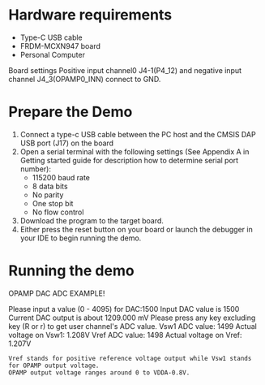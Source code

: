   Hardware requirements
=====================
- Type-C USB cable
- FRDM-MCXN947 board
- Personal Computer

Board settings
Positive input channel0 J4-1(P4_12) and negative input channel J4_3(OPAMP0_INN) connect to GND.

Prepare the Demo
===============
1.  Connect a type-c USB cable between the PC host and the CMSIS DAP USB port (J17) on the board
2.  Open a serial terminal with the following settings (See Appendix A in Getting started guide for description how to determine serial port number):
    - 115200 baud rate
    - 8 data bits
    - No parity
    - One stop bit
    - No flow control
3.  Download the program to the target board.
4.  Either press the reset button on your board or launch the debugger in your IDE to begin running the demo.

Running the demo
===============
OPAMP DAC ADC EXAMPLE!

Please input a value (0 - 4095) for DAC:1500
Input DAC value is 1500
Current DAC output is about 1209.000 mV
Please press any key excluding key (R or r) to get user channel's ADC value.
Vsw1 ADC value: 1499
Actual voltage on Vsw1: 1.208V
Vref ADC value: 1498
Actual voltage on Vref: 1.207V


~~~~~~~~~~~~~~~~~~~~~~~~~~~~~~~~~~~~
Vref stands for positive reference voltage output while Vsw1 stands for OPAMP output voltage. 
OPAMP output voltage ranges around 0 to VDDA-0.8V.